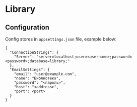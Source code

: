 # Library

## Configuration
Config stores in `appsettings.json` file, example below:
```
{
  "ConnectionStrings": {
    "Server": "server=localhost;user=<username>;password=<password>;database=library;"
  },
  "EmailSettings": {
    "email": "user@example.com",
    "name": "Библиотека",
    "password": "<пароль>",
    "host": "<address>",
    "port": <port>
  }
}
```